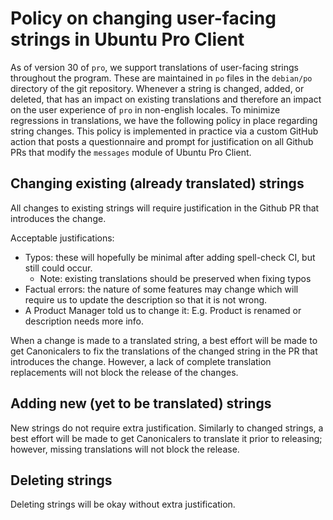 # Policy on changing user-facing strings in Ubuntu Pro Client

As of version 30 of `pro`, we support translations of user-facing strings throughout the program.
These are maintained in `po` files in the `debian/po` directory of the git repository.
Whenever a string is changed, added, or deleted, that has an impact on existing translations and
therefore an impact on the user experience of `pro` in non-english locales.
To minimize regressions in translations, we have the following policy in place regarding string changes.
This policy is implemented in practice via a custom GitHub action that posts a questionnaire and prompt
for justification on all Github PRs that modify the `messages` module of Ubuntu Pro Client.

## Changing existing (already translated) strings

All changes to existing strings will require justification in the Github PR that introduces the change.

Acceptable justifications:
- Typos: these will hopefully be minimal after adding spell-check CI, but still could occur.
  - Note: existing translations should be preserved when fixing typos
- Factual errors: the nature of some features may change which will require us to update the description so that it is not wrong.
- A Product Manager told us to change it: E.g. Product is renamed or description needs more info.

When a change is made to a translated string, a best effort will be made to get Canonicalers to fix the translations of the changed string in the PR that introduces the change. However, a lack of complete translation replacements will not block the release of the changes.

## Adding new (yet to be translated) strings

New strings do not require extra justification. Similarly to changed strings, a best effort will be made to get Canonicalers to translate it prior to releasing; however, missing translations will not block the release.

## Deleting strings

Deleting strings will be okay without extra justification.

